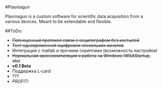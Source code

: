#Plasmagun

Plasmagun is a custom software for scientific data acquisition from 
a various devices. Meant to be extendable and flexible.

##ToDo:

+ ~~Полноценный протокол связи с осцилографом без костылей~~
+ ~~Тест одновременной оцифровки нескольких каналов~~
+ Интеграция с matlab и прочими скриптами (возможность настройки)
+ ~~Нормальная кросскомпиляция и работа на Windows (WSAStartup, etc)~~
+ __v0.1 Beta__
+ Поддержка L-card
+ ???
+ PROFIT!

